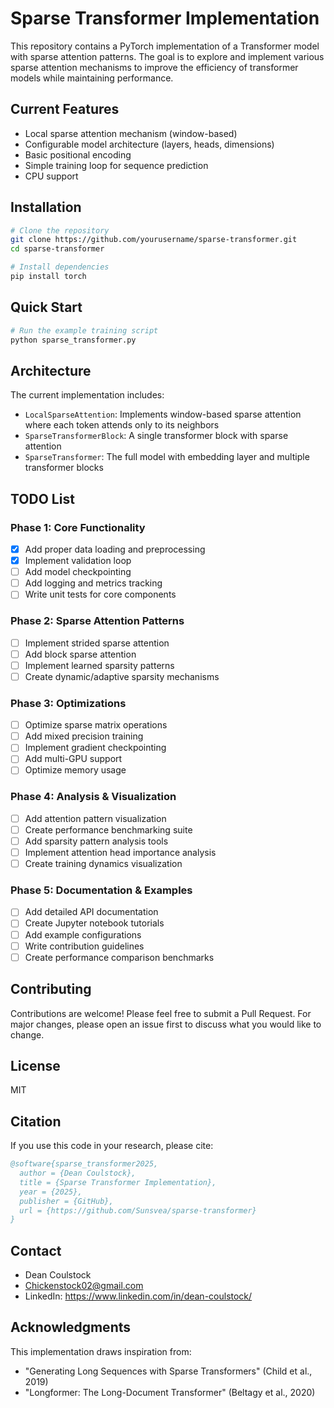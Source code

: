 # Sparse Transformer Implementation

This repository contains a PyTorch implementation of a Transformer model with sparse attention patterns. The goal is to explore and implement various sparse attention mechanisms to improve the efficiency of transformer models while maintaining performance.

## Current Features

- Local sparse attention mechanism (window-based)
- Configurable model architecture (layers, heads, dimensions)
- Basic positional encoding
- Simple training loop for sequence prediction
- CPU support

## Installation

```bash
# Clone the repository
git clone https://github.com/yourusername/sparse-transformer.git
cd sparse-transformer

# Install dependencies
pip install torch
```

## Quick Start

```python
# Run the example training script
python sparse_transformer.py
```

## Architecture

The current implementation includes:

- `LocalSparseAttention`: Implements window-based sparse attention where each token attends only to its neighbors
- `SparseTransformerBlock`: A single transformer block with sparse attention
- `SparseTransformer`: The full model with embedding layer and multiple transformer blocks

## TODO List

### Phase 1: Core Functionality
- [x] Add proper data loading and preprocessing
- [x] Implement validation loop
- [ ] Add model checkpointing
- [ ] Add logging and metrics tracking
- [ ] Write unit tests for core components

### Phase 2: Sparse Attention Patterns
- [ ] Implement strided sparse attention
- [ ] Add block sparse attention
- [ ] Implement learned sparsity patterns
- [ ] Create dynamic/adaptive sparsity mechanisms

### Phase 3: Optimizations
- [ ] Optimize sparse matrix operations
- [ ] Add mixed precision training
- [ ] Implement gradient checkpointing
- [ ] Add multi-GPU support
- [ ] Optimize memory usage

### Phase 4: Analysis & Visualization
- [ ] Add attention pattern visualization
- [ ] Create performance benchmarking suite
- [ ] Add sparsity pattern analysis tools
- [ ] Implement attention head importance analysis
- [ ] Create training dynamics visualization

### Phase 5: Documentation & Examples
- [ ] Add detailed API documentation
- [ ] Create Jupyter notebook tutorials
- [ ] Add example configurations
- [ ] Write contribution guidelines
- [ ] Create performance comparison benchmarks

## Contributing

Contributions are welcome! Please feel free to submit a Pull Request. For major changes, please open an issue first to discuss what you would like to change.

## License

MIT

## Citation

If you use this code in your research, please cite:

```bibtex
@software{sparse_transformer2025,
  author = {Dean Coulstock},
  title = {Sparse Transformer Implementation},
  year = {2025},
  publisher = {GitHub},
  url = {https://github.com/Sunsvea/sparse-transformer}
}
```

## Contact

- Dean Coulstock
- Chickenstock02@gmail.com
- LinkedIn: https://www.linkedin.com/in/dean-coulstock/

## Acknowledgments

This implementation draws inspiration from:
- "Generating Long Sequences with Sparse Transformers" (Child et al., 2019)
- "Longformer: The Long-Document Transformer" (Beltagy et al., 2020)